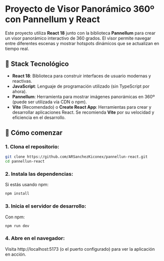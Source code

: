 # Proyecto de Visor Panorámico 360º con Pannellum y React

Este proyecto utiliza **React 18** junto con la biblioteca **Pannellum** para crear un visor panorámico interactivo de 360 grados. El visor permite navegar entre diferentes escenas y mostrar hotspots dinámicos que se actualizan en tiempo real.

## 🧱 **Stack Tecnológico**

- **React 18**: Biblioteca para construir interfaces de usuario modernas y reactivas.
- **JavaScript**: Lenguaje de programación utilizado (sin TypeScript por ahora).
- **Pannellum**: Herramienta para mostrar imágenes panorámicas en 360º (puede ser utilizada vía CDN o npm).
- **Vite** (Recomendado) o **Create React App**: Herramientas para crear y desarrollar aplicaciones React. Se recomienda **Vite** por su velocidad y eficiencia en el desarrollo.

## 🚀 **Cómo comenzar**

### 1. **Clona el repositorio**:

```bash
git clone https://github.com/ARSanchezKiconex/pannellun-react.git
cd pannellun-react
```

### 2. **Instala las dependencias**:

Si estás usando npm:
```bash
npm install
```
### 3. **Inicia el servidor de desarrollo**:

Con npm:
```bash
npm run dev
```

### 4. **Abre en el navegador**:

Visita http://localhost:5173 (o el puerto configurado) para ver la aplicación en acción.


